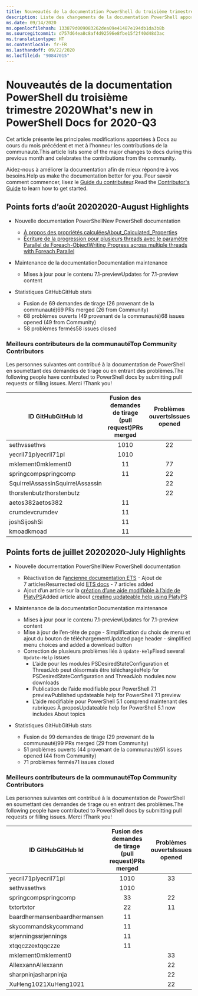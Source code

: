 ```yaml
---
title: Nouveautés de la documentation PowerShell du troisième trimestre 2020
description: Liste des changements de la documentation PowerShell apportés au troisième trimestre 2020
ms.date: 09/14/2020
ms.openlocfilehash: 133879d009083262dea09e41487e194db1da3b8b
ms.sourcegitcommit: d757d64ea8c8af4d92596e8fbe15f2f40d48d3ac
ms.translationtype: HT
ms.contentlocale: fr-FR
ms.lasthandoff: 09/22/2020
ms.locfileid: "90847015"
---
```

# <a name="whats-new-in-powershell-docs-for-2020-q3"></a><span data-ttu-id="8a7ec-103">Nouveautés de la documentation PowerShell du troisième trimestre 2020</span><span class="sxs-lookup"><span data-stu-id="8a7ec-103">What's new in PowerShell Docs for 2020-Q3</span></span>

<span data-ttu-id="8a7ec-104">Cet article présente les principales modifications apportées à Docs au cours du mois précédent et met à l’honneur les contributions de la communauté.</span><span class="sxs-lookup"><span data-stu-id="8a7ec-104">This article lists some of the major changes to docs during this previous month and celebrates the contributions from the community.</span></span>

<span data-ttu-id="8a7ec-105">Aidez-nous à améliorer la documentation afin de mieux répondre à vos besoins.</span><span class="sxs-lookup"><span data-stu-id="8a7ec-105">Help us make the documentation better for you.</span></span> <span data-ttu-id="8a7ec-106">Pour savoir comment commencer, lisez le [Guide du contributeur][contrib].</span><span class="sxs-lookup"><span data-stu-id="8a7ec-106">Read the [Contributor's Guide][contrib] to learn how to get started.</span></span>

## <a name="2020-august-highlights"></a><span data-ttu-id="8a7ec-107">Points forts d’août 2020</span><span class="sxs-lookup"><span data-stu-id="8a7ec-107">2020-August Highlights</span></span>

- <span data-ttu-id="8a7ec-108">Nouvelle documentation PowerShell</span><span class="sxs-lookup"><span data-stu-id="8a7ec-108">New PowerShell documentation</span></span>
  - [<span data-ttu-id="8a7ec-109">À propos des propriétés calculées</span><span class="sxs-lookup"><span data-stu-id="8a7ec-109">About_Calculated_Properties</span></span>](/powershell/module/microsoft.powershell.core/about/about_calculated_properties)
  - [<span data-ttu-id="8a7ec-110">Écriture de la progression pour plusieurs threads avec le paramètre Parallel de Foreach-Object</span><span class="sxs-lookup"><span data-stu-id="8a7ec-110">Writing Progress across multiple threads with Foreach Parallel</span></span>](/powershell/scripting/learn/deep-dives/write-progress-across-multiple-threads)
- <span data-ttu-id="8a7ec-111">Maintenance de la documentation</span><span class="sxs-lookup"><span data-stu-id="8a7ec-111">Documentation maintenance</span></span>
  - <span data-ttu-id="8a7ec-112">Mises à jour pour le contenu 7.1-preview</span><span class="sxs-lookup"><span data-stu-id="8a7ec-112">Updates for 7.1-preview content</span></span>

- <span data-ttu-id="8a7ec-113">Statistiques GitHub</span><span class="sxs-lookup"><span data-stu-id="8a7ec-113">GitHub stats</span></span>
  - <span data-ttu-id="8a7ec-114">Fusion de 69 demandes de tirage (26 provenant de la communauté)</span><span class="sxs-lookup"><span data-stu-id="8a7ec-114">69 PRs merged (26 from Community)</span></span>
  - <span data-ttu-id="8a7ec-115">68 problèmes ouverts (49 provenant de la communauté)</span><span class="sxs-lookup"><span data-stu-id="8a7ec-115">68 issues opened (49 from Community)</span></span>
  - <span data-ttu-id="8a7ec-116">58 problèmes fermés</span><span class="sxs-lookup"><span data-stu-id="8a7ec-116">58 issues closed</span></span>

### <a name="top-community-contributors"></a><span data-ttu-id="8a7ec-117">Meilleurs contributeurs de la communauté</span><span class="sxs-lookup"><span data-stu-id="8a7ec-117">Top Community Contributors</span></span>

<span data-ttu-id="8a7ec-118">Les personnes suivantes ont contribué à la documentation de PowerShell en soumettant des demandes de tirage ou en entrant des problèmes.</span><span class="sxs-lookup"><span data-stu-id="8a7ec-118">The following people have contributed to PowerShell docs by submitting pull requests or filling issues.</span></span> <span data-ttu-id="8a7ec-119">Merci !</span><span class="sxs-lookup"><span data-stu-id="8a7ec-119">Thank you!</span></span>

|    <span data-ttu-id="8a7ec-120">ID GitHub</span><span class="sxs-lookup"><span data-stu-id="8a7ec-120">GitHub Id</span></span>     | <span data-ttu-id="8a7ec-121">Fusion des demandes de tirage (pull request)</span><span class="sxs-lookup"><span data-stu-id="8a7ec-121">PRs merged</span></span> | <span data-ttu-id="8a7ec-122">Problèmes ouverts</span><span class="sxs-lookup"><span data-stu-id="8a7ec-122">Issues opened</span></span> |
| ---------------- | :--------: | :-----------: |
| <span data-ttu-id="8a7ec-123">sethvs</span><span class="sxs-lookup"><span data-stu-id="8a7ec-123">sethvs</span></span>           |     <span data-ttu-id="8a7ec-124">10</span><span class="sxs-lookup"><span data-stu-id="8a7ec-124">10</span></span>     |       <span data-ttu-id="8a7ec-125">2</span><span class="sxs-lookup"><span data-stu-id="8a7ec-125">2</span></span>       |
| <span data-ttu-id="8a7ec-126">yecril71pl</span><span class="sxs-lookup"><span data-stu-id="8a7ec-126">yecril71pl</span></span>       |     <span data-ttu-id="8a7ec-127">10</span><span class="sxs-lookup"><span data-stu-id="8a7ec-127">10</span></span>     |               |
| <span data-ttu-id="8a7ec-128">mklement0</span><span class="sxs-lookup"><span data-stu-id="8a7ec-128">mklement0</span></span>        |     <span data-ttu-id="8a7ec-129">1</span><span class="sxs-lookup"><span data-stu-id="8a7ec-129">1</span></span>      |       <span data-ttu-id="8a7ec-130">7</span><span class="sxs-lookup"><span data-stu-id="8a7ec-130">7</span></span>       |
| <span data-ttu-id="8a7ec-131">springcomp</span><span class="sxs-lookup"><span data-stu-id="8a7ec-131">springcomp</span></span>       |     <span data-ttu-id="8a7ec-132">1</span><span class="sxs-lookup"><span data-stu-id="8a7ec-132">1</span></span>      |       <span data-ttu-id="8a7ec-133">2</span><span class="sxs-lookup"><span data-stu-id="8a7ec-133">2</span></span>       |
| <span data-ttu-id="8a7ec-134">SquirrelAssassin</span><span class="sxs-lookup"><span data-stu-id="8a7ec-134">SquirrelAssassin</span></span> |            |       <span data-ttu-id="8a7ec-135">2</span><span class="sxs-lookup"><span data-stu-id="8a7ec-135">2</span></span>       |
| <span data-ttu-id="8a7ec-136">thorstenbutz</span><span class="sxs-lookup"><span data-stu-id="8a7ec-136">thorstenbutz</span></span>     |            |       <span data-ttu-id="8a7ec-137">2</span><span class="sxs-lookup"><span data-stu-id="8a7ec-137">2</span></span>       |
| <span data-ttu-id="8a7ec-138">aetos382</span><span class="sxs-lookup"><span data-stu-id="8a7ec-138">aetos382</span></span>         |     <span data-ttu-id="8a7ec-139">1</span><span class="sxs-lookup"><span data-stu-id="8a7ec-139">1</span></span>      |               |
| <span data-ttu-id="8a7ec-140">crumdev</span><span class="sxs-lookup"><span data-stu-id="8a7ec-140">crumdev</span></span>          |     <span data-ttu-id="8a7ec-141">1</span><span class="sxs-lookup"><span data-stu-id="8a7ec-141">1</span></span>      |               |
| <span data-ttu-id="8a7ec-142">joshSi</span><span class="sxs-lookup"><span data-stu-id="8a7ec-142">joshSi</span></span>           |     <span data-ttu-id="8a7ec-143">1</span><span class="sxs-lookup"><span data-stu-id="8a7ec-143">1</span></span>      |               |
| <span data-ttu-id="8a7ec-144">kmoad</span><span class="sxs-lookup"><span data-stu-id="8a7ec-144">kmoad</span></span>            |     <span data-ttu-id="8a7ec-145">1</span><span class="sxs-lookup"><span data-stu-id="8a7ec-145">1</span></span>      |               |

## <a name="2020-july-highlights"></a><span data-ttu-id="8a7ec-146">Points forts de juillet 2020</span><span class="sxs-lookup"><span data-stu-id="8a7ec-146">2020-July Highlights</span></span>

- <span data-ttu-id="8a7ec-147">Nouvelle documentation PowerShell</span><span class="sxs-lookup"><span data-stu-id="8a7ec-147">New PowerShell documentation</span></span>
  - <span data-ttu-id="8a7ec-148">Réactivation de l’[ancienne documentation ETS](/powershell/scripting/developer/ets/overview) - Ajout de 7 articles</span><span class="sxs-lookup"><span data-stu-id="8a7ec-148">Resurrected old [ETS docs](/powershell/scripting/developer/ets/overview) - 7 articles added</span></span>
  - <span data-ttu-id="8a7ec-149">Ajout d’un article sur la [création d’une aide modifiable à l’aide de PlatyPS](/powershell/scripting/dev-cross-plat/create-help-using-platyps)</span><span class="sxs-lookup"><span data-stu-id="8a7ec-149">Added article about [creating updateable help using PlatyPS](/powershell/scripting/dev-cross-plat/create-help-using-platyps)</span></span>
- <span data-ttu-id="8a7ec-150">Maintenance de la documentation</span><span class="sxs-lookup"><span data-stu-id="8a7ec-150">Documentation maintenance</span></span>
  - <span data-ttu-id="8a7ec-151">Mises à jour pour le contenu 7.1-preview</span><span class="sxs-lookup"><span data-stu-id="8a7ec-151">Updates for 7.1-preview content</span></span>
  - <span data-ttu-id="8a7ec-152">Mise à jour de l’en-tête de page - Simplification du choix de menu et ajout du bouton de téléchargement</span><span class="sxs-lookup"><span data-stu-id="8a7ec-152">Updated page header - simplified menu choices and added a download button</span></span>
  - <span data-ttu-id="8a7ec-153">Correction de plusieurs problèmes liés à `Update-Help`</span><span class="sxs-lookup"><span data-stu-id="8a7ec-153">Fixed several `Update-Help` issues</span></span>
    - <span data-ttu-id="8a7ec-154">L’aide pour les modules PSDesiredStateConfiguration et ThreadJob peut désormais être téléchargée</span><span class="sxs-lookup"><span data-stu-id="8a7ec-154">Help for PSDesiredStateConfiguration and ThreadJob modules now downloads</span></span>
    - <span data-ttu-id="8a7ec-155">Publication de l’aide modifiable pour PowerShell 7.1 preview</span><span class="sxs-lookup"><span data-stu-id="8a7ec-155">Published updateable help for PowerShell 7.1 preview</span></span>
    - <span data-ttu-id="8a7ec-156">L’aide modifiable pour PowerShell 5.1 comprend maintenant des rubriques À propos</span><span class="sxs-lookup"><span data-stu-id="8a7ec-156">Updateable help for PowerShell 5.1 now includes About topics</span></span>

- <span data-ttu-id="8a7ec-157">Statistiques GitHub</span><span class="sxs-lookup"><span data-stu-id="8a7ec-157">GitHub stats</span></span>
  - <span data-ttu-id="8a7ec-158">Fusion de 99 demandes de tirage (29 provenant de la communauté)</span><span class="sxs-lookup"><span data-stu-id="8a7ec-158">99 PRs merged (29 from Community)</span></span>
  - <span data-ttu-id="8a7ec-159">51 problèmes ouverts (44 provenant de la communauté)</span><span class="sxs-lookup"><span data-stu-id="8a7ec-159">51 issues opened (44 from Community)</span></span>
  - <span data-ttu-id="8a7ec-160">71 problèmes fermés</span><span class="sxs-lookup"><span data-stu-id="8a7ec-160">71 issues closed</span></span>

### <a name="top-community-contributors"></a><span data-ttu-id="8a7ec-161">Meilleurs contributeurs de la communauté</span><span class="sxs-lookup"><span data-stu-id="8a7ec-161">Top Community Contributors</span></span>

<span data-ttu-id="8a7ec-162">Les personnes suivantes ont contribué à la documentation de PowerShell en soumettant des demandes de tirage ou en entrant des problèmes.</span><span class="sxs-lookup"><span data-stu-id="8a7ec-162">The following people have contributed to PowerShell docs by submitting pull requests or filling issues.</span></span> <span data-ttu-id="8a7ec-163">Merci !</span><span class="sxs-lookup"><span data-stu-id="8a7ec-163">Thank you!</span></span>

|   <span data-ttu-id="8a7ec-164">ID GitHub</span><span class="sxs-lookup"><span data-stu-id="8a7ec-164">GitHub Id</span></span>    | <span data-ttu-id="8a7ec-165">Fusion des demandes de tirage (pull request)</span><span class="sxs-lookup"><span data-stu-id="8a7ec-165">PRs merged</span></span> | <span data-ttu-id="8a7ec-166">Problèmes ouverts</span><span class="sxs-lookup"><span data-stu-id="8a7ec-166">Issues opened</span></span> |
| -------------- | :--------: | :-----------: |
| <span data-ttu-id="8a7ec-167">yecril71pl</span><span class="sxs-lookup"><span data-stu-id="8a7ec-167">yecril71pl</span></span>     |     <span data-ttu-id="8a7ec-168">10</span><span class="sxs-lookup"><span data-stu-id="8a7ec-168">10</span></span>     |       <span data-ttu-id="8a7ec-169">3</span><span class="sxs-lookup"><span data-stu-id="8a7ec-169">3</span></span>       |
| <span data-ttu-id="8a7ec-170">sethvs</span><span class="sxs-lookup"><span data-stu-id="8a7ec-170">sethvs</span></span>         |     <span data-ttu-id="8a7ec-171">10</span><span class="sxs-lookup"><span data-stu-id="8a7ec-171">10</span></span>     |               |
| <span data-ttu-id="8a7ec-172">springcomp</span><span class="sxs-lookup"><span data-stu-id="8a7ec-172">springcomp</span></span>     |     <span data-ttu-id="8a7ec-173">3</span><span class="sxs-lookup"><span data-stu-id="8a7ec-173">3</span></span>      |       <span data-ttu-id="8a7ec-174">2</span><span class="sxs-lookup"><span data-stu-id="8a7ec-174">2</span></span>       |
| <span data-ttu-id="8a7ec-175">txtor</span><span class="sxs-lookup"><span data-stu-id="8a7ec-175">txtor</span></span>          |     <span data-ttu-id="8a7ec-176">2</span><span class="sxs-lookup"><span data-stu-id="8a7ec-176">2</span></span>      |       <span data-ttu-id="8a7ec-177">1</span><span class="sxs-lookup"><span data-stu-id="8a7ec-177">1</span></span>       |
| <span data-ttu-id="8a7ec-178">baardhermansen</span><span class="sxs-lookup"><span data-stu-id="8a7ec-178">baardhermansen</span></span> |     <span data-ttu-id="8a7ec-179">1</span><span class="sxs-lookup"><span data-stu-id="8a7ec-179">1</span></span>      |               |
| <span data-ttu-id="8a7ec-180">skycommand</span><span class="sxs-lookup"><span data-stu-id="8a7ec-180">skycommand</span></span>     |     <span data-ttu-id="8a7ec-181">1</span><span class="sxs-lookup"><span data-stu-id="8a7ec-181">1</span></span>      |               |
| <span data-ttu-id="8a7ec-182">srjennings</span><span class="sxs-lookup"><span data-stu-id="8a7ec-182">srjennings</span></span>     |     <span data-ttu-id="8a7ec-183">1</span><span class="sxs-lookup"><span data-stu-id="8a7ec-183">1</span></span>      |               |
| <span data-ttu-id="8a7ec-184">xtqqczze</span><span class="sxs-lookup"><span data-stu-id="8a7ec-184">xtqqczze</span></span>       |     <span data-ttu-id="8a7ec-185">1</span><span class="sxs-lookup"><span data-stu-id="8a7ec-185">1</span></span>      |               |
| <span data-ttu-id="8a7ec-186">mklement0</span><span class="sxs-lookup"><span data-stu-id="8a7ec-186">mklement0</span></span>      |            |       <span data-ttu-id="8a7ec-187">3</span><span class="sxs-lookup"><span data-stu-id="8a7ec-187">3</span></span>       |
| <span data-ttu-id="8a7ec-188">Allexxann</span><span class="sxs-lookup"><span data-stu-id="8a7ec-188">Allexxann</span></span>      |            |       <span data-ttu-id="8a7ec-189">2</span><span class="sxs-lookup"><span data-stu-id="8a7ec-189">2</span></span>       |
| <span data-ttu-id="8a7ec-190">sharpninja</span><span class="sxs-lookup"><span data-stu-id="8a7ec-190">sharpninja</span></span>     |            |       <span data-ttu-id="8a7ec-191">2</span><span class="sxs-lookup"><span data-stu-id="8a7ec-191">2</span></span>       |
| <span data-ttu-id="8a7ec-192">XuHeng1021</span><span class="sxs-lookup"><span data-stu-id="8a7ec-192">XuHeng1021</span></span>     |            |       <span data-ttu-id="8a7ec-193">2</span><span class="sxs-lookup"><span data-stu-id="8a7ec-193">2</span></span>       |

<!-- Link references -->
[contrib]: contributing/overview.md
